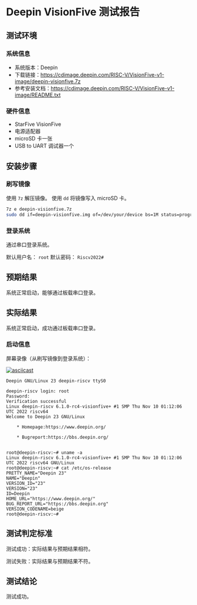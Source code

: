 # Deepin VisionFive 测试报告

## 测试环境

### 系统信息

- 系统版本：Deepin
- 下载链接：https://cdimage.deepin.com/RISC-V/VisionFive-v1-image/deepin-visionfive.7z
- 参考安装文档：https://cdimage.deepin.com/RISC-V/VisionFive-v1-image/README.txt


### 硬件信息

- StarFive VisionFive
- 电源适配器
- microSD 卡一张
- USB to UART 调试器一个

## 安装步骤

### 刷写镜像

使用 `7z` 解压镜像。
使用 `dd` 将镜像写入 microSD 卡。

```bash
7z e deepin-visionfive.7z
sudo dd if=deepin-visionfive.img of=/dev/your/device bs=1M status=progress
```

### 登录系统

通过串口登录系统。

默认用户名： `root`
默认密码： `Riscv2022#`

## 预期结果

系统正常启动，能够通过板载串口登录。

## 实际结果

系统正常启动，成功通过板载串口登录。

### 启动信息

屏幕录像（从刷写镜像到登录系统）：

[![asciicast](https://asciinema.org/a/9I4jUIPPdKEWBnNBO7ANzmvwB.svg)](https://asciinema.org/a/9I4jUIPPdKEWBnNBO7ANzmvwB)

```log
Deepin GNU/Linux 23 deepin-riscv ttyS0

deepin-riscv login: root
Password:
Verification successful
Linux deepin-riscv 6.1.0-rc4-visionfive+ #1 SMP Thu Nov 10 01:12:06 UTC 2022 riscv64
Welcome to Deepin 23 GNU/Linux

    * Homepage:https://www.deepin.org/

    * Bugreport:https://bbs.deepin.org/


root@deepin-riscv:~# uname -a
Linux deepin-riscv 6.1.0-rc4-visionfive+ #1 SMP Thu Nov 10 01:12:06 UTC 2022 riscv64 GNU/Linux
root@deepin-riscv:~# cat /etc/os-release 
PRETTY_NAME="Deepin 23"
NAME="Deepin"
VERSION_ID="23"
VERSION="23"
ID=Deepin
HOME_URL="https://www.deepin.org/"
BUG_REPORT_URL="https://bbs.deepin.org"
VERSION_CODENAME=beige
root@deepin-riscv:~# 

```

## 测试判定标准

测试成功：实际结果与预期结果相符。

测试失败：实际结果与预期结果不符。

## 测试结论

测试成功。